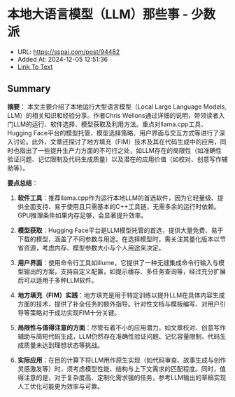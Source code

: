 # 本地大语言模型（LLM）那些事 - 少数派
- URL: https://sspai.com/post/94482
- Added At: 2024-12-05 12:51:36
- [Link To Text](2024-12-05-本地大语言模型（llm）那些事---少数派_raw.md)

## Summary
**摘要**：
本文主要介绍了本地运行大型语言模型（Local Large Language Models, LLM）的相关知识和经验分享。作者Chris Wellons通过详细的说明，带领读者入门LLM的运行、软件选择、模型获取及利用方法。重点对llama.cpp工具、Hugging Face平台的模型托管、模型选择策略、用户界面与交互方式等进行了深入讨论。此外，文章还探讨了地方填充（FIM）技术及其在代码生成中的应用，同时也指出了一些提升生产力方面的不可行之处，如LLM存在的局限性（如准确性验证问题、记忆限制及代码生成质量）以及潜在的应用价值（如校对、创意写作辅助等）。

**要点总结**：
1. **软件工具**：推荐llama.cpp作为运行本地LLM的首选软件，因为它轻量级、提供全面支持、易于使用且只需基本的C++工具链，无需多余的运行时依赖。GPU推理条件如果内存足够，会显著提升效率。

2. **模型获取**：Hugging Face平台是LLM模型托管的首选，提供大量免费、易于下载的模型，涵盖了不同参数与用途。在选择模型时，需关注其量化版本以节省资源，考虑内存、模型参数大小与个人用途来决定。

3. **用户界面**：使用命令行工具如illume，它提供了一种无缝集成命令行输入与模型输出的方案，支持自定义配置，如提示缓存、多任务查询等，经过充分扩展后可以适用于多种LLM软件。

4. **地方填充（FIM）实践**：地方填充是用于特定训练以提升LLM在具体内容生成方面的技术，提供了补全任务的额外指导。针对性文档与模板编写、对用户引导等策略对于成功实现FIM十分关键。

5. **局限性与值得注意的方面**：尽管有着不小的应用潜力，如文章校对、创意写作辅助与简短代码生成，LLM仍然存在准确性验证问题、记忆容量限制、代码生成质量未达到理想状态等挑战。

6. **实际应用**：在目的计算下将LLM用作原生实现（如代码审查、故事生成与创作灵感激发等）时，须考虑模型性能、结构与上下文需求的匹配程度。同时，值得注意的是，对于复杂度高、定制化需求强的任务，参考LLM输出的草稿实现人工优化可能更为效率与可靠。
